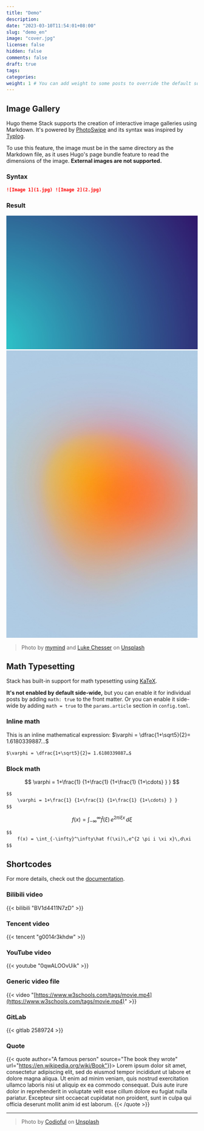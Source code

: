 ```yaml
---
title: "Demo"
description:
date: "2023-03-10T11:54:01+08:00"
slug: "demo_en"
image: "cover.jpg"
license: false
hidden: false
comments: false
draft: true
tags:
categories:
weight: 1 # You can add weight to some posts to override the default sorting (date descending)
---
```

## Image Gallery

Hugo theme Stack supports the creation of interactive image galleries using Markdown. It's powered by [PhotoSwipe](https://photoswipe.com/) and its syntax was inspired by [Typlog](https://typlog.com/).

To use this feature, the image must be in the same directory as the Markdown file, as it uses Hugo's page bundle feature to read the dimensions of the image. **External images are not supported.**

### Syntax

```markdown
![Image 1](1.jpg) ![Image 2](2.jpg)
```

### Result

![Image 1](1.jpg) ![Image 2](2.jpg)

> Photo by [mymind](https://unsplash.com/@mymind) and [Luke Chesser](https://unsplash.com/@lukechesser) on [Unsplash](https://unsplash.com/)

## Math Typesetting

Stack has built-in support for math typesetting using [KaTeX](https://katex.org/).

**It's not enabled by default side-wide,** but you can enable it for individual posts by adding `math: true` to the front matter. Or you can enable it side-wide by adding `math = true` to the `params.article` section in `config.toml`.

### Inline math

This is an inline mathematical expression: $\varphi = \dfrac{1+\sqrt5}{2}= 1.6180339887…$

```markdown
$\varphi = \dfrac{1+\sqrt5}{2}= 1.6180339887…$
```

### Block math

$$
\varphi = 1+\frac{1} {1+\frac{1} {1+\frac{1} {1+\cdots} } }
$$

```markdown
$$
    \varphi = 1+\frac{1} {1+\frac{1} {1+\frac{1} {1+\cdots} } }
$$
```

$$
f(x) = \int_{-\infty}^\infty\hat f(\xi)\,e^{2 \pi i \xi x}\,d\xi
$$

```markdown
$$
    f(x) = \int_{-\infty}^\infty\hat f(\xi)\,e^{2 \pi i \xi x}\,d\xi
$$
```

## Shortcodes

For more details, check out the [documentation](https://stack.jimmycai.com/writing/shortcodes).

### Bilibili video

{{< bilibili "BV1d4411N7zD" >}}

### Tencent video

{{< tencent "g0014r3khdw" >}}

### YouTube video

{{< youtube "0qwALOOvUik" >}}

### Generic video file

{{< video "[https://www.w3schools.com/tags/movie.mp4](https://www.w3schools.com/tags/movie.mp4)" >}}

### GitLab

{{< gitlab 2589724 >}}

### Quote

{{< quote author="A famous person" source="The book they wrote" url="<https://en.wikipedia.org/wiki/Book">}}>
Lorem ipsum dolor sit amet, consectetur adipiscing elit, sed do eiusmod tempor incididunt ut labore et dolore magna aliqua. Ut enim ad minim veniam, quis nostrud exercitation ullamco laboris nisi ut aliquip ex ea commodo consequat. Duis aute irure dolor in reprehenderit in voluptate velit esse cillum dolore eu fugiat nulla pariatur. Excepteur sint occaecat cupidatat non proident, sunt in culpa qui officia deserunt mollit anim id est laborum.
{{< /quote >}}

---

> Photo by [Codioful](https://unsplash.com/@codioful) on [Unsplash](https://unsplash.com/photos/WDSN62Qdxuk)

